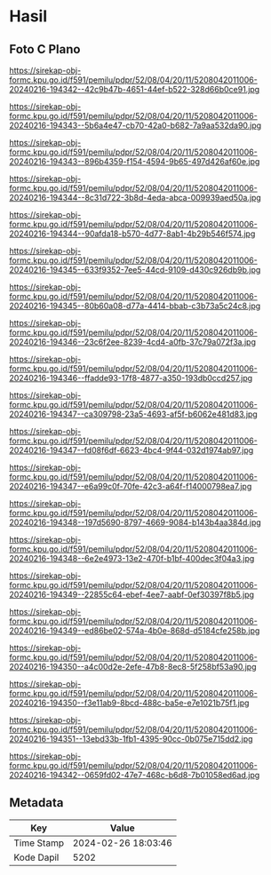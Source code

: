 # Hasil

## Foto C Plano

https://sirekap-obj-formc.kpu.go.id/f591/pemilu/pdpr/52/08/04/20/11/5208042011006-20240216-194342--42c9b47b-4651-44ef-b522-328d66b0ce91.jpg

https://sirekap-obj-formc.kpu.go.id/f591/pemilu/pdpr/52/08/04/20/11/5208042011006-20240216-194343--5b6a4e47-cb70-42a0-b682-7a9aa532da90.jpg

https://sirekap-obj-formc.kpu.go.id/f591/pemilu/pdpr/52/08/04/20/11/5208042011006-20240216-194343--896b4359-f154-4594-9b65-497d426af60e.jpg

https://sirekap-obj-formc.kpu.go.id/f591/pemilu/pdpr/52/08/04/20/11/5208042011006-20240216-194344--8c31d722-3b8d-4eda-abca-009939aed50a.jpg

https://sirekap-obj-formc.kpu.go.id/f591/pemilu/pdpr/52/08/04/20/11/5208042011006-20240216-194344--90afda18-b570-4d77-8ab1-4b29b546f574.jpg

https://sirekap-obj-formc.kpu.go.id/f591/pemilu/pdpr/52/08/04/20/11/5208042011006-20240216-194345--633f9352-7ee5-44cd-9109-d430c926db9b.jpg

https://sirekap-obj-formc.kpu.go.id/f591/pemilu/pdpr/52/08/04/20/11/5208042011006-20240216-194345--80b60a08-d77a-4414-bbab-c3b73a5c24c8.jpg

https://sirekap-obj-formc.kpu.go.id/f591/pemilu/pdpr/52/08/04/20/11/5208042011006-20240216-194346--23c6f2ee-8239-4cd4-a0fb-37c79a072f3a.jpg

https://sirekap-obj-formc.kpu.go.id/f591/pemilu/pdpr/52/08/04/20/11/5208042011006-20240216-194346--ffadde93-17f8-4877-a350-193db0ccd257.jpg

https://sirekap-obj-formc.kpu.go.id/f591/pemilu/pdpr/52/08/04/20/11/5208042011006-20240216-194347--ca309798-23a5-4693-af5f-b6062e481d83.jpg

https://sirekap-obj-formc.kpu.go.id/f591/pemilu/pdpr/52/08/04/20/11/5208042011006-20240216-194347--fd08f6df-6623-4bc4-9f44-032d1974ab97.jpg

https://sirekap-obj-formc.kpu.go.id/f591/pemilu/pdpr/52/08/04/20/11/5208042011006-20240216-194347--e6a99c0f-70fe-42c3-a64f-f14000798ea7.jpg

https://sirekap-obj-formc.kpu.go.id/f591/pemilu/pdpr/52/08/04/20/11/5208042011006-20240216-194348--197d5690-8797-4669-9084-b143b4aa384d.jpg

https://sirekap-obj-formc.kpu.go.id/f591/pemilu/pdpr/52/08/04/20/11/5208042011006-20240216-194348--6e2e4973-13e2-470f-b1bf-400dec3f04a3.jpg

https://sirekap-obj-formc.kpu.go.id/f591/pemilu/pdpr/52/08/04/20/11/5208042011006-20240216-194349--22855c64-ebef-4ee7-aabf-0ef30397f8b5.jpg

https://sirekap-obj-formc.kpu.go.id/f591/pemilu/pdpr/52/08/04/20/11/5208042011006-20240216-194349--ed86be02-574a-4b0e-868d-d5184cfe258b.jpg

https://sirekap-obj-formc.kpu.go.id/f591/pemilu/pdpr/52/08/04/20/11/5208042011006-20240216-194350--a4c00d2e-2efe-47b8-8ec8-5f258bf53a90.jpg

https://sirekap-obj-formc.kpu.go.id/f591/pemilu/pdpr/52/08/04/20/11/5208042011006-20240216-194350--f3e11ab9-8bcd-488c-ba5e-e7e1021b75f1.jpg

https://sirekap-obj-formc.kpu.go.id/f591/pemilu/pdpr/52/08/04/20/11/5208042011006-20240216-194351--13ebd33b-1fb1-4395-90cc-0b075e715dd2.jpg

https://sirekap-obj-formc.kpu.go.id/f591/pemilu/pdpr/52/08/04/20/11/5208042011006-20240216-194342--0659fd02-47e7-468c-b6d8-7b01058ed6ad.jpg


## Metadata

| Key        | Value               |
| ---------- | ------------------- |
| Time Stamp | 2024-02-26 18:03:46 |
| Kode Dapil | 5202                |



